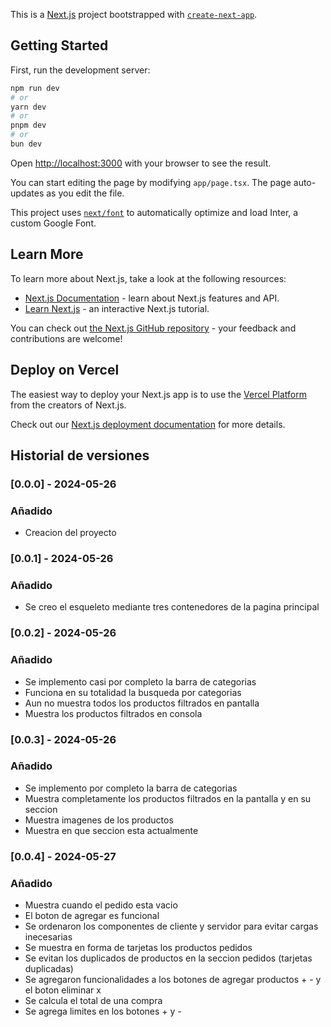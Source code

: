 This is a [Next.js](https://nextjs.org/) project bootstrapped with [`create-next-app`](https://github.com/vercel/next.js/tree/canary/packages/create-next-app).

## Getting Started

First, run the development server:

```bash
npm run dev
# or
yarn dev
# or
pnpm dev
# or
bun dev
```

Open [http://localhost:3000](http://localhost:3000) with your browser to see the result.

You can start editing the page by modifying `app/page.tsx`. The page auto-updates as you edit the file.

This project uses [`next/font`](https://nextjs.org/docs/basic-features/font-optimization) to automatically optimize and load Inter, a custom Google Font.

## Learn More

To learn more about Next.js, take a look at the following resources:

- [Next.js Documentation](https://nextjs.org/docs) - learn about Next.js features and API.
- [Learn Next.js](https://nextjs.org/learn) - an interactive Next.js tutorial.

You can check out [the Next.js GitHub repository](https://github.com/vercel/next.js/) - your feedback and contributions are welcome!

## Deploy on Vercel

The easiest way to deploy your Next.js app is to use the [Vercel Platform](https://vercel.com/new?utm_medium=default-template&filter=next.js&utm_source=create-next-app&utm_campaign=create-next-app-readme) from the creators of Next.js.

Check out our [Next.js deployment documentation](https://nextjs.org/docs/deployment) for more details.

## Historial de versiones

### [0.0.0] - 2024-05-26
### Añadido
- Creacion del proyecto

### [0.0.1] - 2024-05-26
### Añadido
- Se creo el esqueleto mediante tres contenedores de la pagina principal

### [0.0.2] - 2024-05-26
### Añadido
- Se implemento casi por completo la barra de categorias
- Funciona en su totalidad la busqueda por categorias 
- Aun no muestra todos los productos filtrados en pantalla
- Muestra los productos filtrados en consola

### [0.0.3] - 2024-05-26
### Añadido
- Se implemento por completo la barra de categorias
- Muestra completamente los productos filtrados en la pantalla y en su seccion 
- Muestra imagenes de los productos
- Muestra en que seccion esta actualmente

### [0.0.4] - 2024-05-27
### Añadido
- Muestra cuando el pedido esta vacio
- El boton de agregar es funcional
- Se ordenaron los componentes de cliente y servidor para evitar cargas inecesarias 
- Se muestra en forma de tarjetas los productos pedidos
- Se evitan los duplicados de productos en la seccion pedidos (tarjetas duplicadas)
- Se agregaron funcionalidades a los botones de agregar productos + - y el boton eliminar x
- Se calcula el total de una compra
- Se agrega limites en los botones + y -